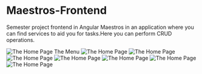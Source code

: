 # Maestros-Frontend
Semester project frontend in Angular
Maestros in an application where you can find services to aid you for tasks.Here you can perform CRUD operations.

![The Home Page](https://github.com/FahdKamal101/Maestros-Frontend/blob/master/screenshots/final1.PNG)
The Menu
![The Home Page](https://github.com/FahdKamal101/Maestros-Frontend/blob/master/screenshots/2.PNG)
![The Home Page](https://github.com/FahdKamal101/Maestros-Frontend/blob/master/screenshots/3.PNG)
![The Home Page](https://github.com/FahdKamal101/Maestros-Frontend/blob/master/screenshots/4.PNG)
![The Home Page](https://github.com/FahdKamal101/Maestros-Frontend/blob/master/screenshots/5.PNG)
![The Home Page](https://github.com/FahdKamal101/Maestros-Frontend/blob/master/screenshots/8.PNG)
![The Home Page](https://github.com/FahdKamal101/Maestros-Frontend/blob/master/screenshots/9.PNG)
![The Home Page](https://github.com/FahdKamal101/Maestros-Frontend/blob/master/screenshots/10.PNG)
